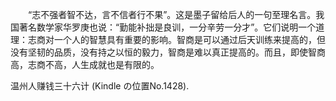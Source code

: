 　　“志不强者智不达，言不信者行不果”。这是墨子留给后人的一句至理名言。我国著名数学家华罗庚也说：“勤能补拙是良训，一分辛劳一分才”。它们说明一个道理：志商对一个人的智慧具有重要的影响。智商是可以通过后天训练来提高的，但没有坚韧的品质，没有持之以恒的毅力，智商是难以真正提高的。而且，即使智商高，志商不高，人生成就也是有限的。 

温州人赚钱三十六计 (Kindle の位置No.1428). 
